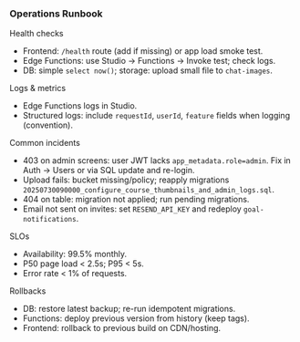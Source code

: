 ### Operations Runbook

Health checks
- Frontend: `/health` route (add if missing) or app load smoke test.
- Edge Functions: use Studio → Functions → Invoke test; check logs.
- DB: simple `select now()`; storage: upload small file to `chat-images`.

Logs & metrics
- Edge Functions logs in Studio.
- Structured logs: include `requestId`, `userId`, `feature` fields when logging (convention).

Common incidents
- 403 on admin screens: user JWT lacks `app_metadata.role=admin`. Fix in Auth → Users or via SQL update and re-login.
- Upload fails: bucket missing/policy; reapply migrations `20250730090000_configure_course_thumbnails_and_admin_logs.sql`.
- 404 on table: migration not applied; run pending migrations.
- Email not sent on invites: set `RESEND_API_KEY` and redeploy `goal-notifications`.

SLOs
- Availability: 99.5% monthly.
- P50 page load < 2.5s; P95 < 5s.
- Error rate < 1% of requests.

Rollbacks
- DB: restore latest backup; re-run idempotent migrations.
- Functions: deploy previous version from history (keep tags).
- Frontend: rollback to previous build on CDN/hosting.

